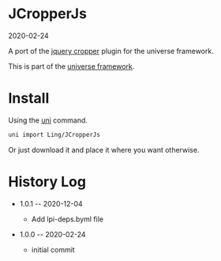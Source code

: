 JCropperJs
===========
2020-02-24



A port of the [jquery cropper](https://github.com/fengyuanchen/jquery-cropper) plugin for the universe framework.


This is part of the [universe framework](https://github.com/karayabin/universe-snapshot).


Install
==========
Using the [uni](https://github.com/lingtalfi/universe-naive-importer) command.
```bash
uni import Ling/JCropperJs
```

Or just download it and place it where you want otherwise.






History Log
=============

- 1.0.1 -- 2020-12-04

    - Add lpi-deps.byml file

- 1.0.0 -- 2020-02-24

    - initial commit